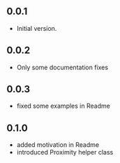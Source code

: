 ## 0.0.1

- Initial version.

## 0.0.2

- Only some documentation fixes

## 0.0.3

- fixed some examples in Readme

## 0.1.0

- added motivation in Readme
- introduced Proximity helper class